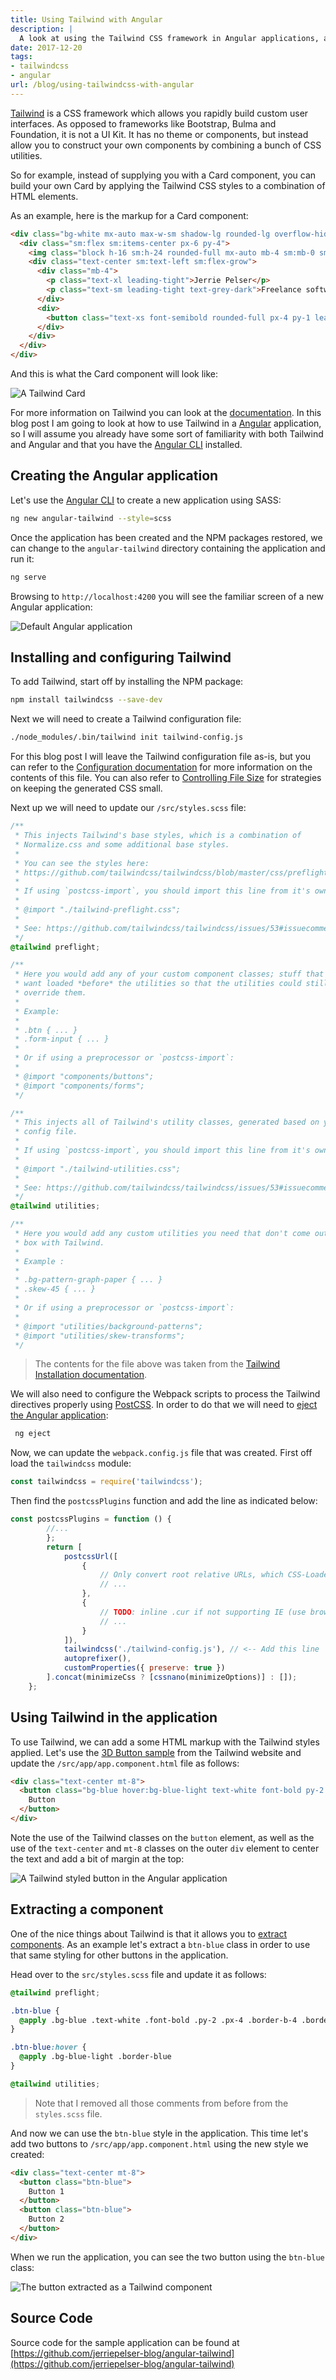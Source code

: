 ```yaml
---
title: Using Tailwind with Angular
description: |
  A look at using the Tailwind CSS framework in Angular applications, allowing you to rapidly build custom user interfaces.
date: 2017-12-20
tags:
- tailwindcss
- angular
url: /blog/using-tailwindcss-with-angular
---
```


[Tailwind](https://tailwindcss.com/) is a CSS framework which allows you rapidly build custom user interfaces. As opposed to frameworks like Bootstrap, Bulma and Foundation, it is not a UI Kit. It has no theme or components, but instead allow you to construct your own components by combining a bunch of CSS utilities.

So for example, instead of supplying you with a Card component, you can build your own Card by applying the Tailwind CSS styles to a combination of HTML elements.

As an example, here is the markup for a Card component:

```html
<div class="bg-white mx-auto max-w-sm shadow-lg rounded-lg overflow-hidden">
  <div class="sm:flex sm:items-center px-6 py-4">
    <img class="block h-16 sm:h-24 rounded-full mx-auto mb-4 sm:mb-0 sm:mr-4 sm:ml-0" src="https://avatars0.githubusercontent.com/u/1006420?s=460&v=4" alt="">
    <div class="text-center sm:text-left sm:flex-grow">
      <div class="mb-4">
        <p class="text-xl leading-tight">Jerrie Pelser</p>
        <p class="text-sm leading-tight text-grey-dark">Freelance software developer and blogger</p>
      </div>
      <div>
        <button class="text-xs font-semibold rounded-full px-4 py-1 leading-normal bg-white border border-purple text-purple hover:bg-purple hover:text-white">Message</button>
      </div>
    </div>
  </div>
</div>
```

And this is what the Card component will look like:

![A Tailwind Card](/assets/images/2017-12-20-using-tailwindcss-with-angular/tailwind-card.png)

For more information on Tailwind you can look at the [documentation](https://tailwindcss.com/docs/). In this blog post I am going to look at how to use Tailwind in a [Angular](https://angular.io/) application, so I will assume you already have some sort of familiarity with both Tailwind and Angular and that you have the [Angular CLI](https://cli.angular.io/) installed.

## Creating the Angular application


Let's use the [Angular CLI](https://cli.angular.io/) to create a new application using SASS:

```bash
ng new angular-tailwind --style=scss
```

Once the application has been created and the NPM packages restored, we can change to the `angular-tailwind` directory containing the application and run it:

```bash
ng serve
```

Browsing to `http://localhost:4200` you will see the familiar screen of a new Angular application:

![Default Angular application](/assets/images/2017-12-20-using-tailwindcss-with-angular/angular-application.png)

## Installing and configuring Tailwind

To add Tailwind, start off by installing the NPM package:

```bash
npm install tailwindcss --save-dev
```

Next we will need to create a Tailwind configuration file:

```bash
./node_modules/.bin/tailwind init tailwind-config.js
```

For this blog post I will leave the Tailwind configuration file as-is, but you can refer to the [Configuration documentation](https://tailwindcss.com/docs/configuration) for more information on the contents of this file. You can also refer to [Controlling File Size](https://tailwindcss.com/docs/controlling-file-size) for strategies on keeping the generated CSS small.

Next up we will need to update our `/src/styles.scss` file:

```css
/**
 * This injects Tailwind's base styles, which is a combination of
 * Normalize.css and some additional base styles.
 *
 * You can see the styles here:
 * https://github.com/tailwindcss/tailwindcss/blob/master/css/preflight.css
 *
 * If using `postcss-import`, you should import this line from it's own file:
 * 
 * @import "./tailwind-preflight.css";
 *
 * See: https://github.com/tailwindcss/tailwindcss/issues/53#issuecomment-341413622
 */
@tailwind preflight;

/**
 * Here you would add any of your custom component classes; stuff that you'd
 * want loaded *before* the utilities so that the utilities could still
 * override them.
 *
 * Example:
 *
 * .btn { ... }
 * .form-input { ... }
 *
 * Or if using a preprocessor or `postcss-import`:
 *
 * @import "components/buttons";
 * @import "components/forms";
 */

/**
 * This injects all of Tailwind's utility classes, generated based on your
 * config file.
 *
 * If using `postcss-import`, you should import this line from it's own file:
 * 
 * @import "./tailwind-utilities.css";
 *
 * See: https://github.com/tailwindcss/tailwindcss/issues/53#issuecomment-341413622
 */
@tailwind utilities;

/**
 * Here you would add any custom utilities you need that don't come out of the
 * box with Tailwind.
 *
 * Example :
 *
 * .bg-pattern-graph-paper { ... }
 * .skew-45 { ... }
 *
 * Or if using a preprocessor or `postcss-import`:
 *
 * @import "utilities/background-patterns";
 * @import "utilities/skew-transforms";
 */
```

> The contents for the file above was taken from the [Tailwind Installation documentation](https://tailwindcss.com/docs/installation).

We will also need to configure the Webpack scripts to process the Tailwind directives properly using [PostCSS](http://postcss.org). In order to do that we will need to [eject the Angular application](https://github.com/angular/angular-cli/wiki/eject):

```bash
 ng eject
 ```

Now, we can update the `webpack.config.js` file that was created. First off load the `tailwindcss` module: 

```js
const tailwindcss = require('tailwindcss');
```

Then find the `postcssPlugins` function and add the line as indicated below:

```js
const postcssPlugins = function () {
        //...
        };
        return [
            postcssUrl([
                {
                    // Only convert root relative URLs, which CSS-Loader won't process into require().
                    // ...
                },
                {
                    // TODO: inline .cur if not supporting IE (use browserslist to check)
                    // ...
                }
            ]),
            tailwindcss('./tailwind-config.js'), // <-- Add this line
            autoprefixer(),
            customProperties({ preserve: true })
        ].concat(minimizeCss ? [cssnano(minimizeOptions)] : []);
    };
```

## Using Tailwind in the application

To use Tailwind, we can add a some HTML markup with the Tailwind styles applied. Let's use the [3D Button sample](https://tailwindcss.com/docs/examples/buttons#3d) from the Tailwind website and update the `/src/app/app.component.html` file as follows:

```html
<div class="text-center mt-8">
  <button class="bg-blue hover:bg-blue-light text-white font-bold py-2 px-4 border-b-4 border-blue-dark hover:border-blue rounded">
    Button
  </button>
</div>
```

Note the use of the Tailwind classes on the `button` element, as well as the use of the `text-center` and `mt-8` classes on the outer `div` element to center the text and add a bit of margin at the top:

![A Tailwind styled button in the Angular application](/assets/images/2017-12-20-using-tailwindcss-with-angular/angular-tailwind-button.png)

## Extracting a component

One of the nice things about Tailwind is that it allows you to [extract components](https://tailwindcss.com/docs/extracting-components). As an example let's extract a `btn-blue` class in order to use that same styling for other buttons in the application.

Head over to the `src/styles.scss` file and update it as follows: 

```css
@tailwind preflight;

.btn-blue {
  @apply .bg-blue .text-white .font-bold .py-2 .px-4 .border-b-4 .border-blue-dark .rounded
}

.btn-blue:hover {
  @apply .bg-blue-light .border-blue
}

@tailwind utilities;
```

> Note that I removed all those comments from before from the `styles.scss` file.

And now we can use the `btn-blue` style in the application. This time let's add two buttons to `/src/app/app.component.html` using the new style we created:

```html
<div class="text-center mt-8">
  <button class="btn-blue">
    Button 1
  </button>
  <button class="btn-blue">
    Button 2
  </button>
</div>
```

When we run the application, you can see the two button using the `btn-blue` class:

![The button extracted as a Tailwind component](/assets/images/2017-12-20-using-tailwindcss-with-angular/angular-tailwind-component.png)

## Source Code 

Source code for the sample application can be found at [https://github.com/jerriepelser-blog/angular-tailwind](https://github.com/jerriepelser-blog/angular-tailwind)